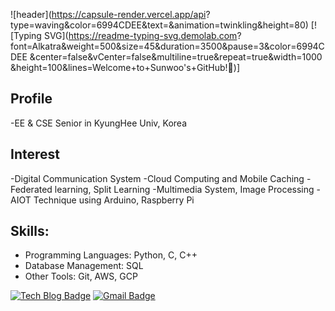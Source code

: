 ![header](https://capsule-render.vercel.app/api?
type=waving&color=6994CDEE&text=&animation=twinkling&height=80)
[![Typing SVG](https://readme-typing-svg.demolab.com?
font=Alkatra&weight=500&size=45&duration=3500&pause=3&color=6994CDEE
&center=false&vCenter=false&multiline=true&repeat=true&width=1000
&height=100&lines=Welcome+to+Sunwoo's+GitHub!👋)]

## Profile
-EE & CSE Senior in KyungHee Univ, Korea

## Interest
-Digital Communication System
-Cloud Computing and Mobile Caching
-Federated learning, Split Learning
-Multimedia System, Image Processing
-AIOT Technique using Arduino, Raspberry Pi

## Skills:
- Programming Languages: Python, C, C++
- Database Management: SQL
- Other Tools: Git, AWS, GCP

[![Tech Blog Badge](http://img.shields.io/badge/-Tech%20blog-black?style=flat-square&logo=github&link=https://sunoopy.tistory.com/)](https://sunoopy.tistory.com/)
[![Gmail Badge](https://img.shields.io/badge/Gmail-d14836?style=flat-square&logo=Gmail&logoColor=white&link=mailto:swkang.official@gmail.com)](mailto:swknag.official@gmail.com)
